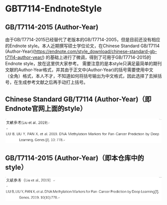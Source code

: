 # GBT7114-EndnoteStyle
## GB/T7114-2015 (Author-Year)
由于GB/T7714-2015已经替代了老版本的GB/T7714-2005，但是目前还没有相应的Endnote style。本人近期撰写硕士学位论文，在Chinese Standard GB/T7114 (Author-Year)(https://endnote.com/style_download/chinese-standard-gb-t7114-author-year/) 的基础上进行了微调，得到了可用于GB/T7714-2015的Endnote style，放在这里供大家参考。
需要注意的是本style只满足最简单的期刊文献的Author-Year格式，并其由于正文中(Author-Year)的括号需要使用中文（全角）格式，本人不才，不知道如何将括号输出为中文格式，因此选择了去掉括号，在生成参考文献之后再手动打上括号。
## Chinese Standard GB/T7114 (Author-Year)（即Endnote官网上面的style）
![image](https://github.com/BiaoLiu2017/GBT7114-EndnoteStyle/blob/master/images/2005.png "original endnote style")
## GB/T7114-2015 (Author-Year)（即本仓库中的style）
![image](https://github.com/BiaoLiu2017/GBT7114-EndnoteStyle/blob/master/images/2015.png "Revised style")
